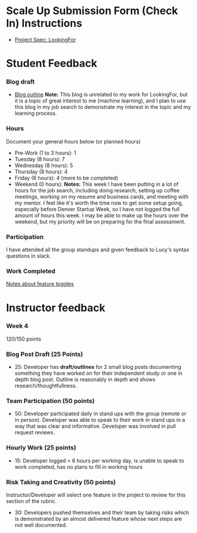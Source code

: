 # Scale Up Submission Form (Check In) Instructions

- [Project Spec: LookingFor](https://github.com/turingschool/lesson_plans/blob/master/ruby_04-apis_and_scalability/looking_for_project.markdown)


# Student Feedback

### Blog draft

- [Blog outline](https://gist.github.com/ErinGreenhalgh/71e801666c3d8855ab227f24e46ad020)
**Note:** This blog is unrelated to my work for LookingFor, but it is a topic of great interest to me (machine learning), and I plan to use this blog in my job search to demonstrate my interest in the topic and my learning process.

### Hours

Document your general hours below (or planned hours)

- Pre-Work (1 to 3 hours): 1
- Tuesday (8 hours): 7
- Wednesday (8 hours): 5
- Thursday (8 hours): 4
- Friday (8 hours): 4 (more to be completed)
- Weekend (0 hours):
**Notes:** This week I have been putting in a lot of hours for the job search, including doing research, setting up coffee meetings, working on my resume and business cards, and meeting with my mentor. I feel like it's worth the time now to get some setup going, especially before Denver Startup Week, so I have not logged the full amount of hours this week. I may be able to make up the hours over the weekend, but my priority will be on preparing for the final assessment.

### Participation

I have attended all the group standups and given feedback to Lucy's syntax questions in slack.

### Work Completed

[Notes about feature toggles](https://gist.github.com/ErinGreenhalgh/ae7cf99bd234b8966dc6357d507d1bdf)

# Instructor feedback

### Week 4

120/150 points

### Blog Post Draft (25 Points)  

  * 25: Developer has **draft/outlines** for 2 small blog posts documenting something they have worked on for their independent study or one in depth blog post. Outline is reasonably in depth and shows research/thoughtfullness.

### Team Participation (50 points)

  * 50: Developer participated daily in stand ups with the group (remote or in person). Developer was able to speak to their work in stand ups in a way that was clear and informative. Developer was involved in pull request reviews.

### Hourly Work (25 points)

  * 15: Developer logged < 6 hours per working day, is unable to speak to work completed, has no plans to fill in working hours

### Risk Taking and Creativity (50 points)

Instructor/Developer will select one feature in the project to review for this section of the rubric.

  * 30: Developers pushed themselves and their team by taking risks which is demonstrated by an almost delivered feature whose next steps are not well documented.

